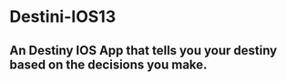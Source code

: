# Destini-IOS13

## An Destiny IOS App that tells you your destiny based on the decisions you make.
